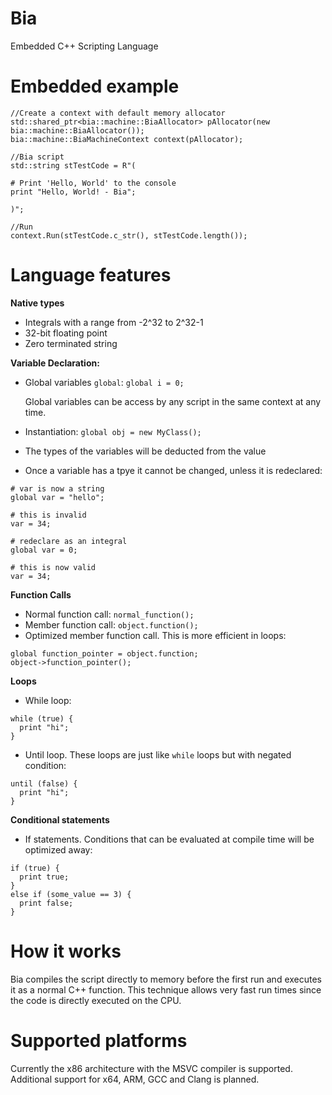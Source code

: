 # Bia
Embedded C++ Scripting Language

# Embedded example
```
//Create a context with default memory allocator
std::shared_ptr<bia::machine::BiaAllocator> pAllocator(new bia::machine::BiaAllocator());
bia::machine::BiaMachineContext context(pAllocator);

//Bia script
std::string stTestCode = R"(

# Print 'Hello, World' to the console
print "Hello, World! - Bia";

)";

//Run
context.Run(stTestCode.c_str(), stTestCode.length());
```

# Language features
**Native types**
- Integrals with a range from -2^32 to 2^32-1
- 32-bit floating point
- Zero terminated string

**Variable Declaration:**
- Global variables `global`: `global i = 0;`

  Global variables can be access by any script in the same context at any time.
- Instantiation: `global obj = new MyClass();`
- The types of the variables will be deducted from the value
- Once a variable has a tpye it cannot be changed, unless it is redeclared:
```
# var is now a string
global var = "hello";

# this is invalid
var = 34;

# redeclare as an integral
global var = 0;

# this is now valid
var = 34;
```

**Function Calls**
- Normal function call: `normal_function();`
- Member function call: `object.function();`
- Optimized member function call. This is more efficient in loops:
```
global function_pointer = object.function;
object->function_pointer();
```

**Loops**
- While loop:
```
while (true) {
  print "hi";
}
```
- Until loop. These loops are just like `while` loops but with negated condition:
```
until (false) {
  print "hi";
}
```

**Conditional statements**
- If statements. Conditions that can be evaluated at compile time will be optimized away:
```
if (true) {
  print true;
}
else if (some_value == 3) {
  print false;
}
```

# How it works
Bia compiles the script directly to memory before the first run and executes it as a normal C++ function. This technique allows very fast run times since the code is directly executed on the CPU.

# Supported platforms
Currently the x86 architecture with the MSVC compiler is supported. Additional support for x64, ARM, GCC and Clang is planned.
